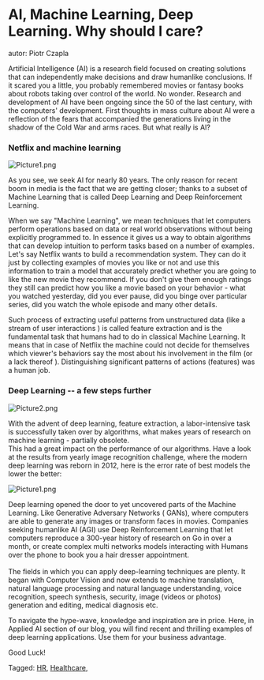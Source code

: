 AI, Machine Learning, Deep Learning. Why should I care?
===========================================================================================================================

autor: Piotr Czapla

Artificial Intelligence (AI) is a research field focused on creating
solutions that can independently make decisions and draw humanlike
conclusions. If it scared you a little, you probably remembered movies
or fantasy books about robots taking over control of the world. No
wonder. Research and development of AI have been ongoing since the 50 of
the last century, with the computers' development. First thoughts in
mass culture about AI were a reflection of the fears that accompanied
the generations living in the shadow of the Cold War and arms races. But
what really is AI?

### Netflix and machine learning 

![Picture1.png](https://images.squarespace-cdn.com/content/v1/5b4dba1c372b9677b7cf4abd/1534426380047-AYCEL5TSZHYNEMVHLZJP/ke17ZwdGBToddI8pDm48kFA7GMSzBhHzpQy6s_5vfr9Zw-zPPgdn4jUwVcJE1ZvWEtT5uBSRWt4vQZAgTJucoTqqXjS3CfNDSuuf31e0tVGXPnwOGb3NUF_PNj-_rIY6YZo8HuWcF2KY1-i7GLqmCd1lH3P2bFZvTItROhWrBJ0/Picture1.png)

As you see, we seek AI for nearly 80 years. The only reason for recent
boom in media is the fact that we are getting closer; thanks to a subset
of Machine Learning that is called Deep Learning and Deep Reinforcement
Learning.

When we say \"Machine Learning\", we mean techniques that let computers
perform operations based on data or real world observations without
being explicitly programmed to. In essence it gives us a way to obtain
algorithms that can develop intuition to perform tasks based on a number
of examples. Let\'s say Netflix wants to build a recommendation system.
They can do it just by collecting examples of movies you like or not and
use this information to train a model that accurately predict whether
you are going to like the new movie they recommend. If you don't give
them enough ratings they still can predict how you like a movie based on
your behavior - what you watched yesterday, did you ever pause, did you
binge over particular series, did you watch the whole episode and many
other details.

Such process of extracting useful patterns from unstructured data (like
a stream of user interactions ) is called feature extraction and is the
fundamental task that humans had to do in classical Machine Learning. It
means that in case of Netflix the machine could not decide for
themselves which viewer's behaviors say the most about his involvement
in the film (or a lack thereof ). Distinguishing significant patterns of
actions (features) was a human job. 

### Deep Learning -- a few steps further 

![Picture2.png](https://images.squarespace-cdn.com/content/v1/5b4dba1c372b9677b7cf4abd/1534426450394-B79VZQOTEJJL2LDFR0JT/ke17ZwdGBToddI8pDm48kFGAHoTIDbV2S6kRlb8KJ29Zw-zPPgdn4jUwVcJE1ZvWQUxwkmyExglNqGp0IvTJZamWLI2zvYWH8K3-s_4yszcp2ryTI0HqTOaaUohrI8PI--nPSona9jt35w6f_LSz5kbvy5AnOKcztH6p7WYJAEs/Picture2.png)

With the advent of deep learning, feature extraction, a labor-intensive
task is successfully taken over by algorithms, what makes years of
research on machine learning - partially obsolete.  \
This had a great impact on the performance of our algorithms. Have a
look at the results from yearly image recognition challenge, where the
modern deep learning was reborn in 2012, here is the error rate of best
models the lower the better: 

![Picture1.png](https://images.squarespace-cdn.com/content/v1/5b4dba1c372b9677b7cf4abd/1534426265495-ISJDS5XSQLCUBLQYM57B/ke17ZwdGBToddI8pDm48kAPxcVUoiQieI_041RWBSU9Zw-zPPgdn4jUwVcJE1ZvWQUxwkmyExglNqGp0IvTJZamWLI2zvYWH8K3-s_4yszcp2ryTI0HqTOaaUohrI8PIdCSJWFmqLPjR7MJOQk7cDK_-DxIkUccpwpTKwwIIJQk/Picture1.png)

Deep learning opened the door to yet uncovered parts of the Machine
Learning. Like Generative Adversary Networks ( GANs), where computers
are able to generate any images or transform faces in movies. Companies
seeking humanlike AI (AGI) use Deep Reinforcement Learning that let
computers reproduce a 300-year history of research on Go in over a
month, or create complex multi networks models interacting with Humans
over the phone to book you a hair dresser appointment.\
\
The fields in which you can apply deep-learning techniques are plenty.
It began with Computer Vision and now extends to machine translation,
natural language processing and natural language understanding, voice
recognition, speech synthesis, security, image (videos or photos)
generation and editing, medical diagnosis etc.

To navigate the hype-wave, knowledge and inspiration are in price. Here,
in Applied AI section of our blog, you will find recent and thrilling
examples of deep learning applications. Use them for your business
advantage.

Good Luck!

Tagged: [HR](tag/HR.html), [Healthcare](tag/Healthcare.html),
